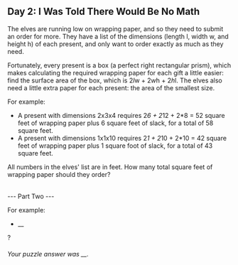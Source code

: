 ## Day 2: I Was Told There Would Be No Math
The elves are running low on wrapping paper, and so they need to submit an order for more. They 
have a list of the dimensions (length l, width w, and height h) of each present, and only want to 
order exactly as much as they need.

Fortunately, every present is a box (a perfect right rectangular prism), which makes calculating 
the required wrapping paper for each gift a little easier: find the surface area of the box, which 
is 2*l*w + 2*w*h + 2*h*l. The elves also need a little extra paper for each present: the area of 
the smallest size.

For example:
- A present with dimensions 2x3x4 requires 2*6 + 2*12 + 2*8 = 52 square feet of wrapping paper 
plus 6 square feet of slack, for a total of 58 square feet.
- A present with dimensions 1x1x10 requires 2*1 + 2*10 + 2*10 = 42 square feet of wrapping paper 
plus 1 square foot of slack, for a total of 43 square feet.

All numbers in the elves' list are in feet. How many total square feet of wrapping paper should 
they order?

######

--- Part Two ---

For example:
- __

?

###### Your puzzle answer was __.

